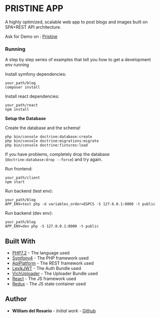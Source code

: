 # PRISTINE APP

A highly optimized, scalable web app to post blogs and images built on SPA+REST API architecture. 

Ask for Demo on : 
[Pristine](https://pristine.vercel.app)

### Running

A step by step series of examples that tell you how to get a development env running

Install symfony dependencies:
```
your_path/blog
composer install
```
Install react dependencies:
```
your_path/react
npm install
```

**Setup the Database**

Create the database and the
schema!
```
php bin/console doctrine:database:create
php bin/console doctrine:migrations:migrate
php bin/console doctrine:fixtures:load
```
If you have problems, completely drop the
database (`doctrine:database:drop --force`) and try again.

Run frontend:
```
your_path/client
npm start
```
Run backend (test env):
```
your_path/blog
APP_ENV=test php -d variables_order=EGPCS -S 127.0.0.1:8000 -t public
```
Run backend (dev env):
```
your_path/blog
APP_ENV=dev php -S 127.0.0.1:8000 -t public
```

## Built With

* [PHP7.2](http://php.net/manual/en/migration70.new-features.php) - The language used
* [Symfony4](https://symfony.com/4) - The PHP framework used
* [ApiPlatform](https://api-platform.com) - The REST framework used
* [LexikJWT](https://github.com/lexik/LexikJWTAuthenticationBundle) - The Auth Bundle used
* [VichUploader](https://symfony.com/doc/master/bundles/EasyAdminBundle/integration/vichuploaderbundle.html) - The Uploader Bundle used
* [React](https://reactjs.org) - The JS framework used
* [Redux](https://redux.js.org) - The JS state container used



## Author

* **William del Rosario** - *Initial work* - [Github](https://github.com/william251082)
